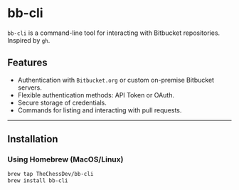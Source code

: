 # bb-cli

`bb-cli` is a command-line tool for interacting with Bitbucket repositories. Inspired by `gh`.

## Features

- Authentication with `Bitbucket.org` or custom on-premise Bitbucket servers.
- Flexible authentication methods: API Token or OAuth.
- Secure storage of credentials.
- Commands for listing and interacting with pull requests.

---

## Installation

### Using Homebrew (MacOS/Linux)

```bash
brew tap TheChessDev/bb-cli
brew install bb-cli
```
